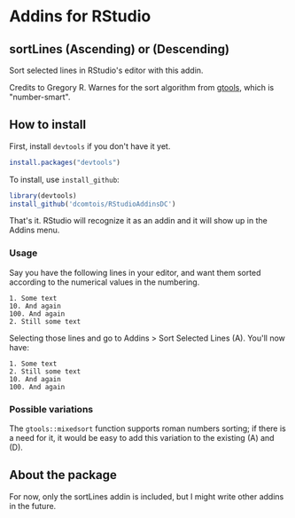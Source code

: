 # Addins for RStudio

## sortLines (Ascending) or (Descending)

Sort selected lines in RStudio's editor with this addin.

Credits to Gregory R. Warnes for the sort algorithm from [gtools](https://cran.r-project.org/web/packages/gtools/index.html), which is "number-smart". 

## How to install

First, install `devtools` if you don't have it yet.
```r
install.packages("devtools")
```

To install, use `install_github`:
```r
library(devtools)
install_github('dcomtois/RStudioAddinsDC')
```

That's it. RStudio will recognize it as an addin and it will show up in the Addins menu.

### Usage

Say you have the following lines in your editor, and want them sorted according to the numerical values in the numbering.

```
1. Some text
10. And again
100. And again
2. Still some text
```

Selecting those lines and go to Addins > Sort Selected Lines (A). You'll now have:

```
1. Some text
2. Still some text
10. And again
100. And again
```

### Possible variations

The `gtools::mixedsort` function supports roman numbers sorting; if there is a need for it, it would be easy to add this variation to the existing (A) and (D). 

## About the package
For now, only the sortLines addin is included, but I might write other addins in the future.
